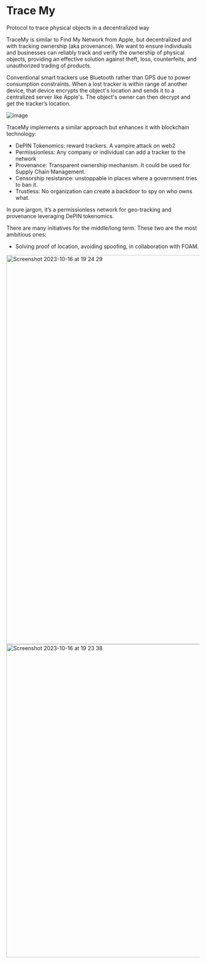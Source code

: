 # Trace My
Protocol to trace physical objects in a decentralized way

TraceMy is similar to Find My Network from Apple, but decentralized and with tracking ownership (aka provenance). 
We want to ensure individuals and businesses can reliably track and verify the ownership of physical objects, providing an effective solution against theft, loss, counterfeits, and unauthorized trading of products.

Conventional smart trackers use Bluetooth rather than GPS due to power consumption constraints. When a lost tracker is within range of another device, that device encrypts the object's location and sends it to a centralized server like Apple's. The object's owner can then decrypt and get the tracker’s location.

![image](https://github.com/stampnetwork/tracemy/assets/20055787/5b4f5e3f-6740-46a2-9c74-94d81a66a5e5)

TraceMy implements a similar approach but enhances it with blockchain technology:
- DePIN Tokenomics: reward trackers. A vampire attack on web2
- Permissionless: Any company or individual can add a tracker to the network
- Provenance: Transparent ownership mechanism. It could be used for Supply Chain Management.
- Censorship resistance: unstoppable in places where a government tries to ban it.
- Trustless: No organization can create a backdoor to spy on who owns what. 

In pure jargon, it’s a permissionless network for geo-tracking and provenance leveraging DePIN tokenomics.

There are many initiatives for the middle/long term. These two are the most ambitious ones:
- Solving proof of location, avoiding spoofing, in collaboration with FOAM.

<img width="1016" alt="Screenshot 2023-10-16 at 19 24 29" src="https://github.com/stampnetwork/tracemy/assets/20055787/bbd5c687-6d80-469b-bc66-f13eaba6fdaf">

<img width="818" alt="Screenshot 2023-10-16 at 19 23 38" src="https://github.com/stampnetwork/tracemy/assets/20055787/145e5f59-a78e-4b9a-b09c-0a81470109fb">
